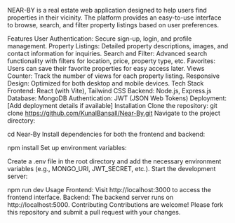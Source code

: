 NEAR-BY is a real estate web application designed to help users find properties in their vicinity. The platform provides an easy-to-use interface to browse, search, and filter property listings based on user preferences.

Features
User Authentication: Secure sign-up, login, and profile management.
Property Listings: Detailed property descriptions, images, and contact information for inquiries.
Search and Filter: Advanced search functionality with filters for location, price, property type, etc.
Favorites: Users can save their favorite properties for easy access later.
Views Counter: Track the number of views for each property listing.
Responsive Design: Optimized for both desktop and mobile devices.
Tech Stack
Frontend: React (with Vite), Tailwind CSS
Backend: Node.js, Express.js
Database: MongoDB
Authentication: JWT (JSON Web Tokens)
Deployment: [Add deployment details if available]
Installation
Clone the repository:
git clone https://github.com/KunalBansall/Near-By.git
Navigate to the project directory:

cd Near-By
Install dependencies for both the frontend and backend:

npm install
Set up environment variables:

Create a .env file in the root directory and add the necessary environment variables (e.g., MONGO_URI, JWT_SECRET, etc.).
Start the development server:

npm run dev
Usage
Frontend: Visit http://localhost:3000 to access the frontend interface.
Backend: The backend server runs on http://localhost:5000.
Contributing
Contributions are welcome! Please fork this repository and submit a pull request with your changes.
